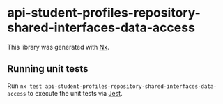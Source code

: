 # api-student-profiles-repository-shared-interfaces-data-access

This library was generated with [Nx](https://nx.dev).

## Running unit tests

Run `nx test api-student-profiles-repository-shared-interfaces-data-access` to execute the unit tests via [Jest](https://jestjs.io).
